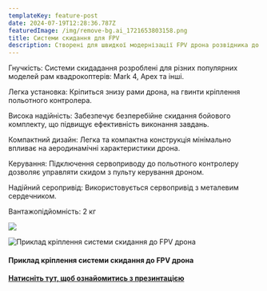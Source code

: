```yaml
---
templateKey: feature-post
date: 2024-07-19T12:28:36.787Z
featuredImage: /img/remove-bg.ai_1721653803158.png
title: Системи скидання для FPV
description: Створені для швидкої модернізації FPV дрона розвідника до дрона скидача
---
```

Гнучкість: Системи скидадання розроблені для різних популярних моделей рам квадрокоптерів: Mark 4, Apex тa інші.

Легка установка: Кріпиться знизу рами дрона, на гвинти кріплення польотного контролера.

Висока надійність: Забезпечує безперебійне скидання бойового комплекту, що підвищує ефективність виконання завдань.

Компактний дизайн: Легка та компактна конструкція мінімально впливає на аеродинамічні характеристики дрона.

Керування: Підключення сервоприводу до польотного контролеру дозволяє управляти скидом з пульту керування дроном.

Н﻿адійний серопривід: Використовується сервопривід з металевим сердечником.

Вантажопідйомність: 2 кг

![](/img/remove-bg.ai_1721661846642.png)

![Приклад кріплення системи скидання до FPV дрона](/img/remove-bg.ai_1721654977865.png "Приклад кріплення системи скидання до FPV дрона")

#### Приклад кріплення системи скидання до FPV дрона

#### [Натисніть тут, щоб ознайомитись з презинтацією ](https://drive.google.com/file/d/1kcLK3pcFcKMLfiFvnnZi3GLPq7AJRl5q/view?usp=sharing)